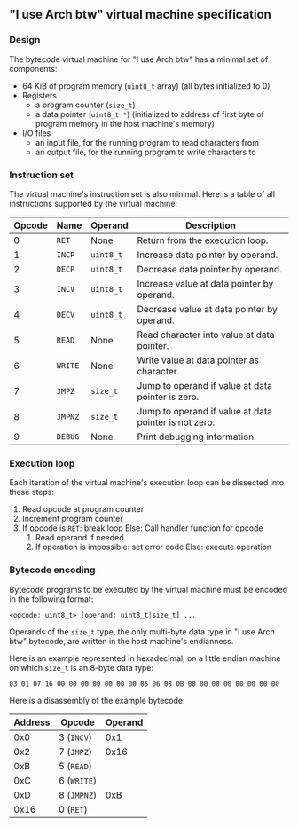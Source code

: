 ## "I use Arch btw" virtual machine specification

### Design

The bytecode virtual machine for "I use Arch btw" has a minimal set of
components:

* 64 KiB of program memory (`uint8_t` array) (all bytes initialized to 0)
* Registers
    - a program counter (`size_t`)
    - a data pointer (`uint8_t *`) (initialized to address of first byte of
    program memory in the host machine's memory)
* I/O files
    - an input file, for the running program to read characters from
    - an output file, for the running program to write characters to

### Instruction set

The virtual machine's instruction set is also minimal. Here is a table of all
instructions supported by the virtual machine:

| Opcode | Name    | Operand   | Description                                           |
|--------|---------|-----------|-------------------------------------------------------|
| 0      | `RET`   | None      | Return from the execution loop.                       |
| 1      | `INCP`  | `uint8_t` | Increase data pointer by operand.                     |
| 2      | `DECP`  | `uint8_t` | Decrease data pointer by operand.                     |
| 3      | `INCV`  | `uint8_t` | Increase value at data pointer by operand.            |
| 4      | `DECV`  | `uint8_t` | Decrease value at data pointer by operand.            |
| 5      | `READ`  | None      | Read character into value at data pointer.            |
| 6      | `WRITE` | None      | Write value at data pointer as character.             |
| 7      | `JMPZ`  | `size_t`  | Jump to operand if value at data pointer is zero.     |
| 8      | `JMPNZ` | `size_t`  | Jump to operand if value at data pointer is not zero. |
| 9      | `DEBUG` | None      | Print debugging information.                          |

### Execution loop

Each iteration of the virtual machine's execution loop can be dissected into
these steps:

1.  Read opcode at program counter
2.  Increment program counter
3.  If opcode is `RET`: break loop
    Else: Call handler function for opcode
    1.  Read operand if needed
    2.  If operation is impossible: set error code
        Else: execute operation

### Bytecode encoding

Bytecode programs to be executed by the virtual machine must be encoded in the
following format:

```
<opcode: uint8_t> [operand: uint8_t|size_t] ...
```

Operands of the `size_t` type, the only multi-byte data type in "I use Arch btw"
bytecode, are written in the host machine's endianness.

Here is an example represented in hexadecimal, on a little endian machine on
which `size_t` is an 8-byte data type:

```
03 01 07 16 00 00 00 00 00 00 00 05 06 08 0B 00 00 00 00 00 00 00 00
```

Here is a disassembly of the example bytecode:

| Address | Opcode      | Operand |
|---------|-------------|---------|
| 0x0     | 3 (`INCV`)  | 0x1     |
| 0x2     | 7 (`JMPZ`)  | 0x16    |
| 0xB     | 5 (`READ`)  |         |
| 0xC     | 6 (`WRITE`) |         |
| 0xD     | 8 (`JMPNZ`) | 0xB     |
| 0x16    | 0 (`RET`)   |         |
